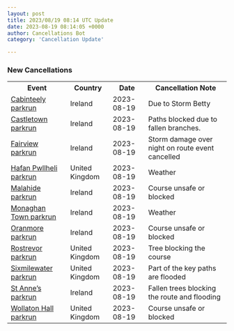 ```yaml
---
layout: post
title: 2023/08/19 08:14 UTC Update
date: 2023-08-19 08:14:05 +0000
author: Cancellations Bot
category: 'Cancellation Update'

---
```


<h3>New Cancellations</h3>
<div class='hscrollable'>
<table style='width: 100%'>
    <tr>
        <th>Event</th>
        <th>Country</th>
        <th>Date</th>
        <th>Cancellation Note</th>
    </tr>
    <tr>
        <td><a href="https://www.parkrun.ie/cabinteely">Cabinteely parkrun</a></td>
        <td>Ireland</td>
        <td>2023-08-19</td>
        <td>Due to Storm Betty</td>
    </tr>
    <tr>
        <td><a href="https://www.parkrun.ie/castletown">Castletown parkrun</a></td>
        <td>Ireland</td>
        <td>2023-08-19</td>
        <td>Paths blocked due to fallen branches.</td>
    </tr>
    <tr>
        <td><a href="https://www.parkrun.ie/fairview">Fairview parkrun</a></td>
        <td>Ireland</td>
        <td>2023-08-19</td>
        <td>Storm damage over night on route event cancelled</td>
    </tr>
    <tr>
        <td><a href="https://www.parkrun.org.uk/hafanpwllheli">Hafan Pwllheli parkrun</a></td>
        <td>United Kingdom</td>
        <td>2023-08-19</td>
        <td>Weather</td>
    </tr>
    <tr>
        <td><a href="https://www.parkrun.ie/malahide">Malahide parkrun</a></td>
        <td>Ireland</td>
        <td>2023-08-19</td>
        <td>Course unsafe or blocked</td>
    </tr>
    <tr>
        <td><a href="https://www.parkrun.ie/monaghantown">Monaghan Town parkrun</a></td>
        <td>Ireland</td>
        <td>2023-08-19</td>
        <td>Weather</td>
    </tr>
    <tr>
        <td><a href="https://www.parkrun.ie/oranmore">Oranmore parkrun</a></td>
        <td>Ireland</td>
        <td>2023-08-19</td>
        <td>Course unsafe or blocked</td>
    </tr>
    <tr>
        <td><a href="https://www.parkrun.org.uk/rostrevor">Rostrevor parkrun</a></td>
        <td>United Kingdom</td>
        <td>2023-08-19</td>
        <td>Tree blocking the course</td>
    </tr>
    <tr>
        <td><a href="https://www.parkrun.org.uk/sixmilewater">Sixmilewater parkrun</a></td>
        <td>United Kingdom</td>
        <td>2023-08-19</td>
        <td>Part of the key paths are flooded</td>
    </tr>
    <tr>
        <td><a href="https://www.parkrun.ie/stannes">St Anne’s parkrun</a></td>
        <td>Ireland</td>
        <td>2023-08-19</td>
        <td>Fallen trees blocking the route and flooding</td>
    </tr>
    <tr>
        <td><a href="https://www.parkrun.org.uk/wollatonhall">Wollaton Hall parkrun</a></td>
        <td>United Kingdom</td>
        <td>2023-08-19</td>
        <td>Course unsafe or blocked</td>
    </tr>
</table>
</div>
